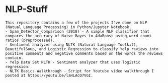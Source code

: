 # NLP-Stuff
	This repository contains a few of the projects I've done on NLP (Natual Language Processing) in Python/Jupyter Notebook.
	- Spam_Detector_Comparison (2018) - A simple NLP classifier that compares the accuracy of Naive Bayes to AdaBoost using word count ratios (preprocessed).
	- Sentiment analyzer using NLTK (Natural Language Toolkit), BeautifulSoup, and Logistic Regression to classify Yelp reviews into positive comments and negative comments based on the words the reviews contain.
	- Yelp Data Set NLTK - Sentiment analyzer that uses logistic regression.
	- NLTK Basics Walkthrough - Script for Youtube video walkthrough I posted at https://youtu.be/laHLAcO7VGI.
